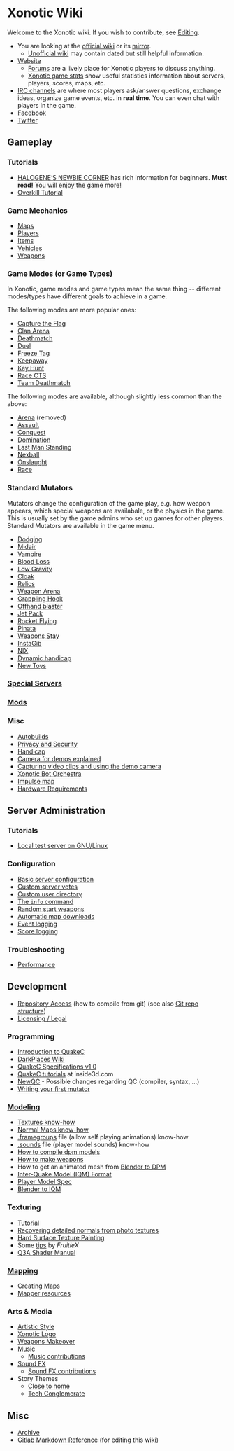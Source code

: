 # Xonotic Wiki

Welcome to the Xonotic wiki. If you wish to contribute, see [Editing](Editing).

-	You are looking at the [official wiki](https://gitlab.com/xonotic/xonotic/wikis/home) or its [mirror](https://github.com/xonotic/xonotic/wiki).
	-	[Unofficial wiki](http://xonotic.wikia.com/wiki/Xonotic_Wiki) may contain dated but still helpful information.
-	[Website](http://xonotic.org)
	-	[Forums](http://forums.xonotic.org) are a lively place for Xonotic players to discuss anything.
	-	[Xonotic game stats](http://stats.xonotic.org/) show useful statistics information about servers, players, scores, maps, etc.
-	[IRC channels](Channels) are where most players ask/answer questions, exchange ideas, organize game events, etc. in **real time**. You can even chat with players in the game.
-	[Facebook](https://www.facebook.com/xonotic/)
-	[Twitter](https://twitter.com/xonotic)

## Gameplay

### Tutorials
- [HALOGENE’S NEWBIE CORNER](https://xonotic.org/guide/) has rich information for beginners. **Must read!** You will enjoy the game more!
- [Overkill Tutorial](https://xonotic.org/okguide/)

### Game Mechanics
-   [Maps](Maps)
-   [Players](Players)
-   [Items](Items)
-   [Vehicles](Vehicles)
-   [Weapons](Weapons)

### Game Modes (or Game Types)
In Xonotic, game modes and game types mean the same thing -- different modes/types have different goals to achieve in a game.

The following modes are more popular ones:

-   [Capture the Flag](Capture-the-Flag)
-   [Clan Arena](Clan-Arena)
-   [Deathmatch](Deathmatch)
-   [Duel](Duel)
-   [Freeze Tag](Freeze-Tag)
-   [Keepaway](Keepaway)
-   [Key Hunt](Key-Hunt)
-   [Race CTS](Race-CTS)
-   [Team Deathmatch](Team-Deathmatch)

The following modes are available, although slightly less common than the above:

-   [Arena](Arena) (removed)
-   [Assault](Assault)
-   [Conquest](Conquest)
-   [Domination](Domination)
-   [Last Man Standing](Last-Man-Standing)
-   [Nexball](Nexball)
-   [Onslaught](Onslaught)
-   [Race](Race)

### Standard Mutators
Mutators change the configuration of the game play, e.g. how weapon appears, which special weapons are availabale, or the physics in the game. This is usually set by the game admins who set up games for other players. Standard Mutators are available in the game menu.

-   [Dodging](Dodging)
-   [Midair](Midair)
-   [Vampire](Vampire)
-   [Blood Loss](Blood-Loss)
-   [Low Gravity](Low-Gravity)
-   [Cloak](Cloak)
-   [Relics](Relics)
-   [Weapon Arena](Weapon-Arena)
-   [Grappling Hook](Grappling-Hook)
-   [Offhand blaster](Offhand-blaster)
-   [Jet Pack](Jet-Pack)
-   [Rocket Flying](Rocket-Flying)
-   [Pinata](Pinata)
-   [Weapons Stay](Weapons-Stay)
-   [InstaGib](InstaGib)
-   [NIX](NIX)
-   [Dynamic handicap](dynamic-handicap)
-   [New Toys](new-toys)

### [Special Servers](Special-Servers)

### [Mods](Mods)

### Misc
-   [Autobuilds](Autobuilds)
-   [Privacy and Security](privacy-and-security)
-   [Handicap](handicap)
-   [Camera for demos explained](Demo-Camera)
-   [Capturing video clips and using the demo camera](Democapture)
-   [Xonotic Bot Orchestra](Xonotic-Bot-Orchestra)
-   [Impulse map](impulse-map)
-   [Hardware Requirements](Hardware-Requirements)


## Server Administration
### Tutorials
-   [Local test server on GNU/Linux](local-test-server-on-gnu-linux)

### Configuration
-   [Basic server configuration](basic-server-configuration)
-   [Custom server votes](custom-server-votes)
-   [Custom user directory](custom-user-directory)
-   [The `info` command](https://forums.xonotic.org/showthread.php?tid=7474&pid=81277#pid81277)
-   [Random start weapons](Random-start-weapons)
-   [Automatic map downloads](mapdownload)
-   [Event logging](eventlog)
-   [Score logging](scorelog)

### Troubleshooting
-   [Performance](https://forums.xonotic.org/showthread.php?tid=7374&pid=80938#pid80938)


## Development

-   [Repository Access](Repository_Access) (how to compile from git) (see also [Git repo structure](Git))
-   [Licensing / Legal](Legal)

### Programming
-   [Introduction to QuakeC](Introduction-to-QuakeC)
-   [DarkPlaces Wiki](DarkPlaces-Index)
-   [QuakeC Specifications v1.0](QuakeC-Wiki)
-   [QuakeC tutorials](http://www.inside3d.com/tutorials.php) at inside3d.com
-   [NewQC](NewQC) - Possible changes regarding QC (compiler, syntax, …)
-   [Writing your first mutator](writing-your-first-mutator)

### [Modeling](Modeling)
-   [Textures know-how](Textures)
-   [Normal Maps know-how](Normal-Maps)
-   [.framegroups](framegroups) file (allow self playing animations) know-how
-   [.sounds](Voices-and-sounds) file (player model sounds) know-how
-   [How to compile dpm models](dpmodel)
-   [How to make weapons](Weaponsystem)
-   How to get an animated mesh from [Blender to DPM](Blender-to-DPM)
-   [Inter-Quake Model (IQM) Format](http://sauerbraten.org/iqm/)
-   [Player Model Spec](Player-Model-Spec)
-   [Blender to IQM](Blender-to-IQM)

### Texturing
-   [Tutorial](https://web.archive.org/web/20140328060504/http://www.cgtextures.com/content.php?action=tutorials)
-   [Recovering detailed normals from photo textures](https://web.archive.org/web/20140730154028/http://www.cgtextures.com/content.php?action=tutorial&name=normalmap)
-   [Hard Surface Texture Painting](http://forums.cgsociety.org/showthread.php?t=373024)
-   Some [tips](http://forums.xonotic.org/showthread.php?tid=63&pid=445#pid445) by *FruitieX*
-   [Q3A Shader Manual](http://toolz.nexuizninjaz.com/shader/)

### [Mapping](Mapping)
-   [Creating Maps](Creating-Maps)
-   [Mapper resources](Mapper-resources)

### Arts & Media
-   [Artistic Style](Artistic-Style)
-   [Xonotic Logo](Logo)
-   [Weapons Makeover](Weapons-Makeover)
-   [Music](Music)
    -   [Music contributions](Music-contributions)
-   [Sound FX](Sound-FX)
    -   [Sound FX contributions](Sound-FX-contributions)
-   Story Themes
    -   [Close to home](Close-to-home)
    -   [Tech Conglomerate](Tech-Conglomerate)


## Misc

-   [Archive](Archive)
-   [Gitlab Markdown Reference](https://gitlab.com/help/user/markdown.md) (for editing this wiki)
